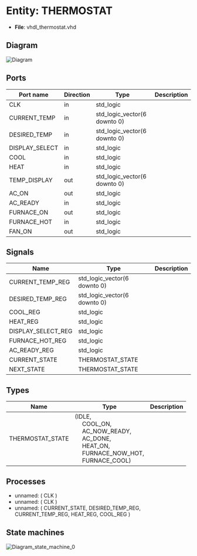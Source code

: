 # Entity: THERMOSTAT 

- **File**: vhdl_thermostat.vhd
## Diagram

![Diagram](vhdl_thermostat.svg "Diagram")
## Ports

| Port name      | Direction | Type                         | Description |
| -------------- | --------- | ---------------------------- | ----------- |
| CLK            | in        | std_logic                    |             |
| CURRENT_TEMP   | in        | std_logic_vector(6 downto 0) |             |
| DESIRED_TEMP   | in        | std_logic_vector(6 downto 0) |             |
| DISPLAY_SELECT | in        | std_logic                    |             |
| COOL           | in        | std_logic                    |             |
| HEAT           | in        | std_logic                    |             |
| TEMP_DISPLAY   | out       | std_logic_vector(6 downto 0) |             |
| AC_ON          | out       | std_logic                    |             |
| AC_READY       | in        | std_logic                    |             |
| FURNACE_ON     | out       | std_logic                    |             |
| FURNACE_HOT    | in        | std_logic                    |             |
| FAN_ON         | out       | std_logic                    |             |
## Signals

| Name               | Type                         | Description |
| ------------------ | ---------------------------- | ----------- |
| CURRENT_TEMP_REG   | std_logic_vector(6 downto 0) |             |
| DESIRED_TEMP_REG   | std_logic_vector(6 downto 0) |             |
| COOL_REG           | std_logic                    |             |
| HEAT_REG           | std_logic                    |             |
| DISPLAY_SELECT_REG | std_logic                    |             |
| FURNACE_HOT_REG    | std_logic                    |             |
| AC_READY_REG       | std_logic                    |             |
| CURRENT_STATE      | THERMOSTAT_STATE             |             |
| NEXT_STATE         | THERMOSTAT_STATE             |             |
## Types

| Name             | Type                                                                                                                                                                                                                                                                                                   | Description |
| ---------------- | ------------------------------------------------------------------------------------------------------------------------------------------------------------------------------------------------------------------------------------------------------------------------------------------------------ | ----------- |
| THERMOSTAT_STATE | (IDLE,<br><span style="padding-left:20px"> COOL_ON,<br><span style="padding-left:20px"> AC_NOW_READY,<br><span style="padding-left:20px"> AC_DONE,<br><span style="padding-left:20px"> HEAT_ON,<br><span style="padding-left:20px"> FURNACE_NOW_HOT,<br><span style="padding-left:20px"> FURNACE_COOL) |             |
## Processes
- unnamed: ( CLK )
- unnamed: ( CLK )
- unnamed: ( CURRENT_STATE, DESIRED_TEMP_REG, CURRENT_TEMP_REG, HEAT_REG, COOL_REG )
## State machines

![Diagram_state_machine_0]( stm_THERMOSTAT_00.svg "Diagram")